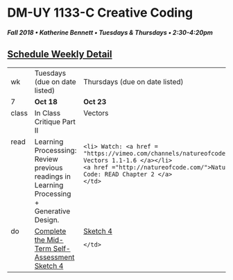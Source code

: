 # DM-UY 1133-C Creative Coding
##### Fall 2018 • Katherine Bennett • Tuesdays & Thursdays • 2:30-4:20pm  

## [Schedule Weekly Detail](Calendar.md) 

<table>
<tr>
<td>wk</td>
<td>Tuesdays (due on date listed)</td>
<td>Thursdays (due on date listed)</td>
</tr>
<!-- dates -->
<tr>
  <td valign="top">7</td>
  <td valign="top" width="48%"><strong>Oct 18</strong></td>
  <td valign="top" width="48%"><strong>Oct 23</strong></td>
</tr>
<!-- class -->
<tr>
	<td valign="top">class</td>
	<!-- day Tues -->
	<td valign="top" width="48%">
	In Class Critique Part II <br>	
	</td>
	<!-- day Thurs -->
	<td valign="top" width="48%">
		Vectors <br>		
	</td>
<!-- homework -->
<tr>
  <td valign="top">read</td>
  	<!-- day Tues -->
  	<td valign="top"> 
	Learning Processsing: Review previous readings in Learning Processing + Generative Design. 
	</td>
  	<!-- day Thurs -->
  	<td valign="top"> 
  	
    <li> Watch: <a href = "https://vimeo.com/channels/natureofcode/page:1"> Vectors 1.1-1.6 </a></li>
    <a href ="http://natureofcode.com/">Nature of Code: READ Chapter 2 </a>
  	</td>
 </tr>
 <!-- do -->
<tr>
  <td valign = "top">do</td>
	<!-- day Tues -->
 	<td valign = "top"> 
  <a href = "Self_Assessment.md"> Complete the Mid-Term Self-Assessment </a><br>	
  <a href = "Sketch_4.md"> Sketch 4 </a> <br>	
 	</td>
  	<!-- day Thurs -->
  	<td valign = "top">
  	<a href = "Sketch_4.md"> Sketch 4 </a> <br>  
  
  	</td>	
</tr>
</table>